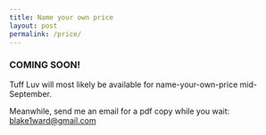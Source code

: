 ```yaml
---
title: Name your own price
layout: post
permalink: /price/
---
```


<h3>COMING SOON!</h3>

Tuff Luv will most likely be available for name-your-own-price mid-September.

Meanwhile, send me an email for a pdf copy while you wait: blake1ward@gmail.com 

<script type="text/javascript" src="//s3.amazonaws.com/downloads.mailchimp.com/js/signup-forms/popup/embed.js" data-dojo-config="usePlainJson: true, isDebug: false"></script><script type="text/javascript">require(["mojo/signup-forms/Loader"], function(L) { L.start({"baseUrl":"mc.us16.list-manage.com","uuid":"6da4b25248c79dd6e86784346","lid":"062ec5a1e2"}) })</script>

